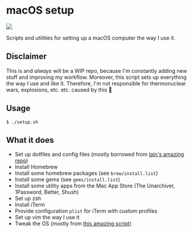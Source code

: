 # macOS setup

![](http://i.imgur.com/T1dHcie.jpg)

Scripts and utilities for setting up a macOS computer the way I use it.

## Disclaimer
This is and *always* will be a WIP repo, because I'm constantly adding new stuff and improving my workflow. Moreover, this script sets up everything the way *I* use and like it.
Therefore, I'm not responsible for thermonuclear wars, explosions, etc. etc. caused by this 😬

## Usage

```
$ ./setup.sh
```

## What it does

* Set up dotfiles and config files (mostly borrowed from [Iain's amazing repo](https://github.com/iain/dotfiles))
* Install Homebrew
* Install some homebrew packages (see `brew/install.list`)
* Install some gems (see `gems/install.list`)
* Install some utility apps from the Mac App Store (The Unarchiver, 1Password, Better, Shush)
* Set up zsh
* Install iTerm
* Provide configuration `plist` for iTerm with custom profiles
* Set up vim the way I use it
* Tweak the OS (mostly from [this amazing script](https://github.com/mathiasbynens/dotfiles/blob/master/.macos))

